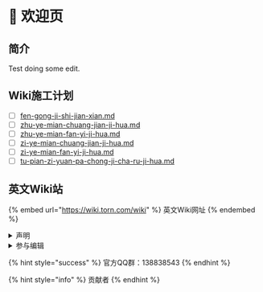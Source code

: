 # 🌆 欢迎页

## 简介

Test doing some edit.

## Wiki施工计划

* [ ] [fen-gong-ji-shi-jian-xian.md](huan-ying-ye/shi-gong-ji-hua/fen-gong-ji-shi-jian-xian.md "mention")
* [ ] [zhu-ye-mian-chuang-jian-ji-hua.md](huan-ying-ye/shi-gong-ji-hua/zhu-ye-mian-chuang-jian-ji-hua.md "mention")
* [ ] [zhu-ye-mian-fan-yi-ji-hua.md](huan-ying-ye/shi-gong-ji-hua/zhu-ye-mian-fan-yi-ji-hua.md "mention")
* [ ] [zi-ye-mian-chuang-jian-ji-hua.md](huan-ying-ye/shi-gong-ji-hua/zi-ye-mian-chuang-jian-ji-hua.md "mention")
* [ ] [zi-ye-mian-fan-yi-ji-hua.md](huan-ying-ye/shi-gong-ji-hua/zi-ye-mian-fan-yi-ji-hua.md "mention")
* [ ] [tu-pian-zi-yuan-pa-chong-ji-cha-ru-ji-hua.md](huan-ying-ye/shi-gong-ji-hua/tu-pian-zi-yuan-pa-chong-ji-cha-ru-ji-hua.md "mention")

## 英文Wiki站

{% embed url="https://wiki.torn.com/wiki" %}
英文Wiki网址
{% endembed %}

<details>

<summary>声明</summary>

页面布局及内容均来自官方Wiki

</details>

<details>

<summary>参与编辑</summary>

1. 申请editor权限
2. 编辑并提交Edit Merge Request
3. 等待修改合入主分支

</details>

{% hint style="success" %}
官方QQ群：138838543
{% endhint %}

{% hint style="info" %}
贡献者
{% endhint %}

